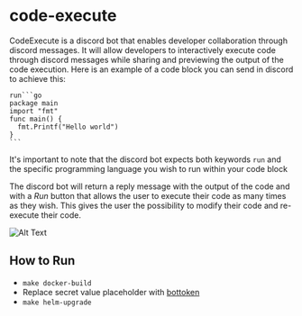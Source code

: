 # code-execute

CodeExecute is a discord bot that enables developer collaboration through discord messages. It will allow developers to interactively execute code through discord messages while sharing and previewing the output of the code execution. Here is an example of a code block you can send in discord to achieve this:

````
run```go
package main
import "fmt"
func main() {
  fmt.Printf("Hello world")
}
```
````

It's important to note that the discord bot expects both keywords `run` and the specific programming language you wish to run within your code block

The discord bot will return a reply message with the output of the code and with a *Run* button that allows the user to execute their code as many times as they wish. This gives the user the possibility to modify their code and re-execute their code.

![Alt Text](https://media.giphy.com/media/v5kxUwov8ajcKqeNee/giphy.gif)

## How to Run

- `make docker-build`
- Replace secret value placeholder with [bottoken](https://github.com/michaelassaf/code-execute/blob/main/chart/templates/secret.yaml#L7)
- `make helm-upgrade`

